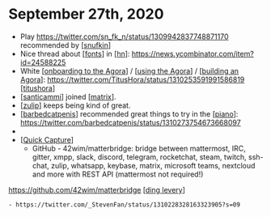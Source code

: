# September 27th, 2020
- Play https://twitter.com/sn_fk_n/status/1309942837748871170 recommended by [[snufkin]]
- Nice thread about [[fonts]] in [[hn]]: https://news.ycombinator.com/item?id=24588225
- White [[onboarding to the Agora]] / [[using the Agora]] / [[building an Agora]]: https://twitter.com/TitusHora/status/1310253591991586819 [[titushora]]
- [[santicammi]] joined [[matrix]].
- [[zulip]] keeps being kind of great.
- [[barbedcatpenis]] recommended great things to try in the [[piano]]: https://twitter.com/barbedcatpenis/status/1310273754673668097
- 
- [[Quick Capture]]
    - GitHub - 42wim/matterbridge: bridge between mattermost, IRC, gitter, xmpp, slack, discord, telegram, rocketchat, steam, twitch, ssh-chat, zulip, whatsapp, keybase, matrix, microsoft teams, nextcloud and more with REST API (mattermost not required!)

https://github.com/42wim/matterbridge [[ding levery]]


    - https://twitter.com/_StevenFan/status/1310228328163323905?s=09



[//begin]: # "Autogenerated link references for markdown compatibility"
[santicammi]: ../santicammi.md "Santicammi"
[snufkin]: ../snufkin.md "Snufkin"
[hn]: ../hn.md "Hn"
[onboarding to the Agora]: ../onboarding-to-the-agora.md "Onboarding to the Agora"
[using the Agora]: ../using-the-agora.md "Using the Agora"
[building an Agora]: ../building-an-agora.md "Building an Agora"
[titushora]: ../titushora.md "Titushora"
[fonts]: ../fonts.md "Fonts"
[matrix]: ../matrix.md "Matrix"
[zulip]: ../zulip.md "Zulip"
[barbedcatpenis]: ../barbedcatpenis.md "Barbedcatpenis"
[piano]: ../piano.md "Piano"
[Quick Capture]: ../quick-capture.md "Quick Capture"
[ding levery]: ../ding-levery.md "Ding Levery"
[//end]: # "Autogenerated link references"